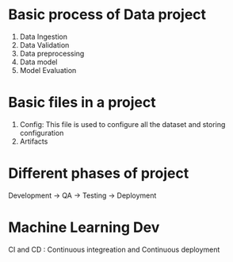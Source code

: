 # Basic process of Data project

1. Data Ingestion
2. Data Validation
3. Data preprocessing
4. Data model
5. Model Evaluation

# Basic files in a project

1. Config: This file is used to configure all the dataset and storing configuration
2. Artifacts

# Different phases of project

Development -> QA -> Testing -> Deployment


# Machine Learning Dev

CI and CD : Continuous integreation and Continuous deployment
